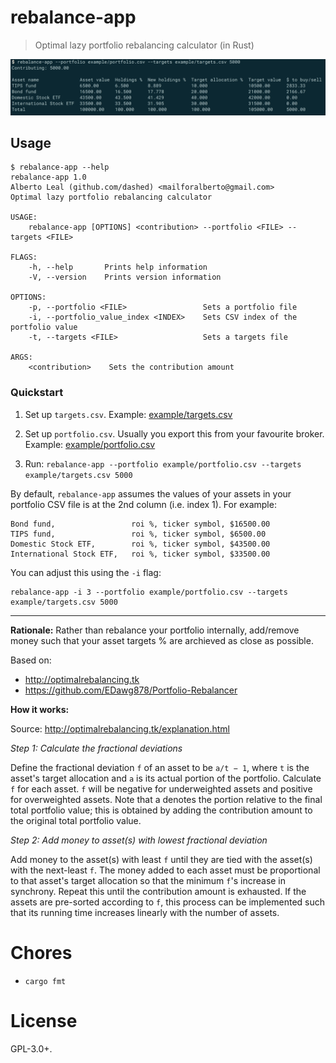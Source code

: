 rebalance-app
=============

> Optimal lazy portfolio rebalancing calculator (in Rust)

![](./screenshot.png)


## Usage

```
$ rebalance-app --help
rebalance-app 1.0
Alberto Leal (github.com/dashed) <mailforalberto@gmail.com>
Optimal lazy portfolio rebalancing calculator

USAGE:
    rebalance-app [OPTIONS] <contribution> --portfolio <FILE> --targets <FILE>

FLAGS:
    -h, --help       Prints help information
    -V, --version    Prints version information

OPTIONS:
    -p, --portfolio <FILE>                 Sets a portfolio file
    -i, --portfolio_value_index <INDEX>    Sets CSV index of the portfolio value
    -t, --targets <FILE>                   Sets a targets file

ARGS:
    <contribution>    Sets the contribution amount
```

### Quickstart

1. Set up `targets.csv`. Example: [example/targets.csv](example/targets.csv)

2. Set up `portfolio.csv`. Usually you export this from your favourite broker. Example: [example/portfolio.csv](example/portfolio.csv)

3. Run: `rebalance-app --portfolio example/portfolio.csv --targets example/targets.csv 5000`

By default, `rebalance-app` assumes the values of your assets in your portfolio CSV file is at the 2nd column (i.e. index 1). For example:

```
Bond fund,                 roi %, ticker symbol, $16500.00
TIPS fund,                 roi %, ticker symbol, $6500.00
Domestic Stock ETF,        roi %, ticker symbol, $43500.00
International Stock ETF,   roi %, ticker symbol, $33500.00
```

You can adjust this using the `-i` flag:

```
rebalance-app -i 3 --portfolio example/portfolio.csv --targets example/targets.csv 5000
```

----------



**Rationale:** Rather than rebalance your portfolio internally, add/remove money such that your asset targets % are archieved as close as possible.

Based on:

- http://optimalrebalancing.tk
- https://github.com/EDawg878/Portfolio-Rebalancer


**How it works:**

Source: http://optimalrebalancing.tk/explanation.html

*Step 1: Calculate the fractional deviations*

Define the fractional deviation `f` of an asset to be `a/t − 1`, where `t` is the asset's target allocation and `a` is its actual portion of the portfolio. Calculate `f` for each asset. `f` will be negative for underweighted assets and positive for overweighted assets. Note that a denotes the portion relative to the final total portfolio value; this is obtained by adding the contribution amount to the original total portfolio value.

*Step 2: Add money to asset(s) with lowest fractional deviation*

Add money to the asset(s) with least `f` until they are tied with the asset(s) with the next-least `f`. The money added to each asset must be proportional to that asset's target allocation so that the minimum `f`'s increase in synchrony. Repeat this until the contribution amount is exhausted. If the assets are pre-sorted according to `f`, this process can be implemented such that its running time increases linearly with the number of assets.

Chores
======

- `cargo fmt`

License
=======

GPL-3.0+.
